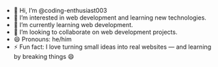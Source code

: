  - 👋 Hi, I’m @coding-enthusiast003
- 👀 I’m interested in web development and learning new technologies.
- 🌱 I’m currently learning web development.
- 💞️ I’m looking to collaborate on web development projects.
- 😄 Pronouns: he/him  
- ⚡ Fun fact: I love turning small ideas into real websites — and learning by breaking things 😄

<!---
coding-enthusiast003/coding-enthusiast003 is a ✨ special ✨ repository because its `README.md` (this file) appears on your GitHub profile.
You can click the Preview link to take a look at your changes.
--->

<!---
coding-enthusiast003/coding-enthusiast003 is a ✨ special ✨ repository because its `README.md` (this file) appears on your GitHub profile.
You can click the Preview link to take a look at your changes.
--->
